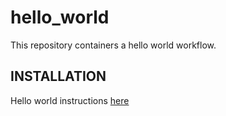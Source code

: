 # hello_world
This repository containers a hello world workflow.

INSTALLATION
-------------
Hello world instructions [here](docs/hello_world.md)
